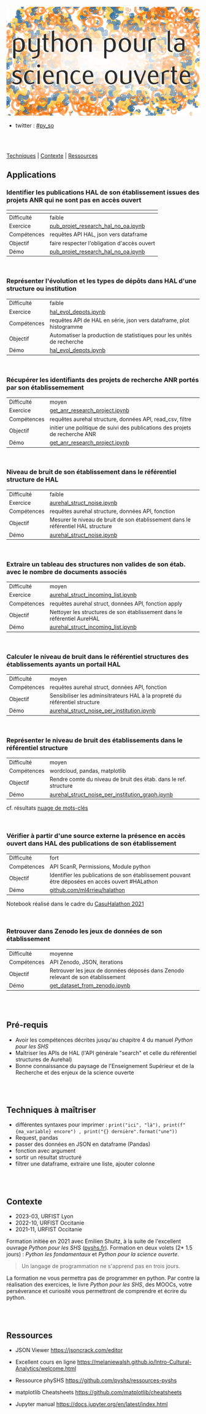
![Python pour la science ouverte](./img/py_so_com.png)

* twitter : [#py_so](https://twitter.com/hashtag/py_so?src=hashtag_click)

<br />
<br />

[Techniques](#techniques-à-maîtriser) | [Contexte](#contexte) | [Ressources](#ressources)
 
## Applications

### Identifier les publications HAL de son établissement issues des projets ANR qui ne sont pas en accès ouvert

| <!-- -->| <!-- -->|
| ------ | ----------- |
|Difficulté| faible   |
|Exercice | [pub_projet_research_hal_no_oa.ipynb](exo/pub_projet_research_hal_no_oa.ipynb) |
|Compétences| requêtes API HAL, json vers dataframe|
|Objectif | faire respecter l'obligation d'accès ouvert|
|Démo | [pub_projet_research_hal_no_oa.ipynb](demo/pub_projet_research_hal_no_oa.ipynb)|

<br />


### Représenter l'évolution et les types de dépôts dans HAL d'une structure ou institution

| | |
| -------- |--------|
|Difficulté| faible |
|Exercice | [hal_evol_depots.ipynb](exo/hal_evol_depots.ipynb) |
|Compétences| requêtes API de HAL en série, json vers dataframe, plot histogramme|
|Objectif | Automatiser la production de statistiques pour les unités de recherche|
|Démo | [hal_evol_depots.ipynb](demo/hal_evol_depots.ipynb)|
 
<br />


### Récupérer les identifiants des projets de recherche ANR portés par son établissemement

| | |
| -------- |--------|
|Difficulté| moyen |
|Exercice | [get_anr_research_project.ipynb](exo/get_anr_research_project.ipynb) |
|Compétences| requêtes aurehal structure, données API, read_csv, filtre|
|Objectif | initier une politique de suivi des publications des projets de recherche ANR|
|Démo | [get_anr_research_project.ipynb](demo/get_anr_research_project.ipynb) |

<br />


### Niveau de bruit de son établissement dans le référentiel structure de HAL

| | |
| -------- |--------|
|Difficulté| faible |
|Exercice | [aurehal_struct_noise.ipynb](exo/aurehal_struct_noise.ipynb) |
|Compétences| requêtes aurehal structure, données API, fonction|
|Objectif | Mesurer le niveau de bruit de son établissement dans le référentiel HAL structure|
|Démo | [aurehal_struct_noise.ipynb](demo/aurehal_struct_noise.ipynb) |

<br />

### Extraire un tableau des structures non valides de son étab. avec le nombre de documents associés

| | |
| -------- |--------|
|Difficulté| moyen |
|Exercice | [aurehal_struct_incoming_list.ipynb](exo/aurehal_struct_incoming_list.ipynb) |
|Compétences| requêtes aurehal struct, données API, fonction apply|
|Objectif | Nettoyer les structures de son établissement dans le référentiel AureHAL|
|Démo | [aurehal_struct_incoming_list.ipynb](demo/aurehal_struct_incoming_list.ipynb)|


<br />

### Calculer le niveau de bruit dans le référentiel structures des établissements ayants un portail HAL

| | |
| -------- |--------|
|Difficulté| moyen  |
|Compétences| requêtes aurehal struct, données API, fonction|
|Objectif | Sensibiliser les adminsitrateurs HAL à la propreté du référentiel structure|
|Démo | [aurehal_struct_noise_per_institution.ipynb](demo/aurehal_struct_noise_per_institution.ipynb) |


<br />

### Représenter le niveau de bruit des établissements dans le référentiel structure

| | |
| -------- |--------|
|Difficulté| moyen  |
|Compétences| wordcloud, pandas, matplotlib|
|Objectif | Rendre comte du niveau de bruit des étab. dans le ref. structure|
|Démo | [aurehal_struct_noise_per_institution_graph.ipynb](demo/aurehal_struct_noise_per_institution_graph.ipynb) |


cf. résultats [nuage de mots-clés](https://raw.githubusercontent.com/ml4rrieu/py_so/main/img/aurehal-struct-cleaniest-institutions.png)

<br />


### Vérifier à partir d'une source externe la présence en accès ouvert dans HAL des publications de son établissement

| | |
| -------- |--------|
|Difficulté| fort  |
|Compétences| API ScanR, Permissions, Module python|
|Objectif | Identifier les publications de son établissement pouvant être déposées en accès ouvert #HALathon|
|Démo | [github.com/ml4rrieu/halathon](https://github.com/ml4rrieu/halathon)|

Notebook réalisé dans le cadre du [CasuHalathon 2021](https://casuhal2021.sciencesconf.org/resource/page/id/8) 

<br />


### Retrouver dans Zenodo les jeux de données de son établissement 

| | |
| -------- |--------|
|Difficulté| moyenne  |
|Compétences| API Zenodo, JSON, iterations |
|Objectif | Retrouver les jeux de données déposés dans Zenodo relevant de son établissement|
|Démo | [get_dataset_from_zenodo.ipynb](demo/get_dataset_from_zenodo.ipynb)|


<!--

_a_faire_


* Représenter ce que le WOS ne référence pas

Récupérer les données du BSO [Univ. Paris](https://github.com/ml4rrieu/bso_univ_paris). Identifier ce qui n'est pas dans le WOS. 


Identifier dans les chapitres d'ouvrage qui peuvent être déposés en Accès ouvert. pour Springer voir
https://oaamu.hypotheses.org/2197
-->

<br />
<br />

## Pré-requis

- Avoir les compétences décrites jusqu'au chapitre 4 du manuel _Python pour les SHS_ 
- Maîtriser les APIs de HAL (l'API générale "search" et celle du référentiel structures de Aurehal)
- Bonne connaissance du paysage de l'Enseignement Supérieur et de la Recherche et des enjeux de la science ouverte

<br />
<br />

## Techniques à maîtriser

* différentes syntaxes pour imprimer : `print("ici", "là"), print(f"{ma_variable} encore") , print("{} dernière".format("une"))`
* Request, pandas
* passer des données en JSON en dataframe (Pandas)
* fonction avec argument 
* sortir un résultat structuré
* filtrer une dataframe, extraire une liste, ajouter colonne 

<br />
<br />

## Contexte

* 2023-03, URFIST Lyon
* 2022-10, URFIST Occitanie
* 2021-11, URFIST Occitanie

Formation initiée en 2021 avec Emilien Shultz, à la suite de l'excellent ouvrage _Python pour les SHS_ ([pyshs.fr](http://pyshs.fr/)). Formation en deux volets (2* 1.5 jours) : _Python les fondamentaux_ et _Python pour la science ouverte_.

> Un langage de programmation ne s'apprend pas en trois jours.

La formation ne vous permettra pas de programmer en python. Par contre la réalisation des exercices, le livre _Python pour les SHS_, des MOOCs, votre perséverance et curiosité vous permettront de comprendre et écrire du python.


<br />
<br />

## Ressources

* JSON Viewer https://jsoncrack.com/editor

* Excellent cours en ligne https://melaniewalsh.github.io/Intro-Cultural-Analytics/welcome.html

* Ressource phySHS https://github.com/pyshs/ressources-pyshs

* matplotlib Cheatsheets https://github.com/matplotlib/cheatsheets

* Jupyter manual https://docs.jupyter.org/en/latest/index.html
